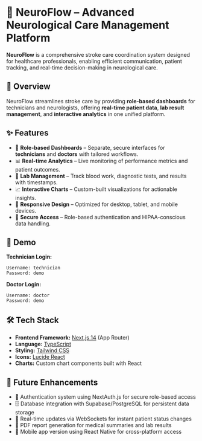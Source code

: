 # 🧠 NeuroFlow – Advanced Neurological Care Management Platform

**NeuroFlow** is a comprehensive stroke care coordination system designed for healthcare professionals, enabling efficient communication, patient tracking, and real-time decision-making in neurological care.

## 🚀 Overview

NeuroFlow streamlines stroke care by providing **role-based dashboards** for technicians and neurologists, offering **real-time patient data**, **lab result management**, and **interactive analytics** in one unified platform.

## ✨ Features

* 🏥 **Role-based Dashboards** – Separate, secure interfaces for **technicians** and **doctors** with tailored workflows.
* 📊 **Real-time Analytics** – Live monitoring of performance metrics and patient outcomes.
* 🧪 **Lab Management** – Track blood work, diagnostic tests, and results with timestamps.
* 📈 **Interactive Charts** – Custom-built visualizations for actionable insights.
* 📱 **Responsive Design** – Optimized for desktop, tablet, and mobile devices.
* 🔐 **Secure Access** – Role-based authentication and HIPAA-conscious data handling.

## 🎥 Demo

**Technician Login:**

```
Username: technician  
Password: demo
```

**Doctor Login:**

```
Username: doctor  
Password: demo
```

## 🛠 Tech Stack

* **Frontend Framework:** [Next.js 14](https://nextjs.org/) (App Router)
* **Language:** [TypeScript](https://www.typescriptlang.org/)
* **Styling:** [Tailwind CSS](https://tailwindcss.com/)
* **Icons:** [Lucide React](https://lucide.dev/)
* **Charts:** Custom chart components built with React

## 🚀 Future Enhancements

* 🔐 Authentication system using NextAuth.js for secure role-based access
* 🗄 Database integration with Supabase/PostgreSQL for persistent data storage
* 📡 Real-time updates via WebSockets for instant patient status changes
* 📄 PDF report generation for medical summaries and lab results
* 📱 Mobile app version using React Native for cross-platform access

